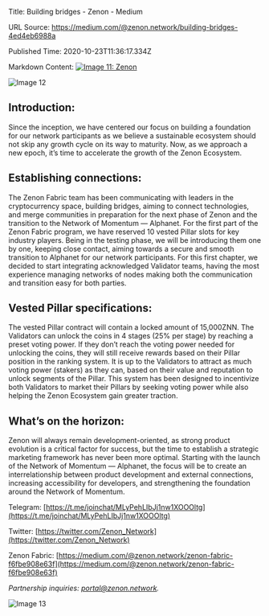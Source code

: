 Title: Building bridges - Zenon - Medium

URL Source: https://medium.com/@zenon.network/building-bridges-4ed4eb6988a

Published Time: 2020-10-23T11:36:17.334Z

Markdown Content:
[![Image 11: Zenon](https://miro.medium.com/v2/resize:fill:44:44/1*rFXGQl3tfmku28AMjfzlAQ.png)](https://medium.com/@zenon.network?source=post_page---byline--4ed4eb6988a--------------------------------)

![Image 12](https://miro.medium.com/v2/resize:fit:700/1*JVcQEHt55myxt35EFJEahw.jpeg)

## Introduction:

Since the inception, we have centered our focus on building a foundation for our network participants as we believe a sustainable ecosystem should not skip any growth cycle on its way to maturity.
Now, as we approach a new epoch, it’s time to accelerate the growth of the Zenon Ecosystem.

## Establishing connections:

The Zenon Fabric team has been communicating with leaders in the cryptocurrency space, building bridges, aiming to connect technologies, and merge communities in preparation for the next phase of Zenon and the transition to the Network of Momentum — Alphanet.
For the first part of the Zenon Fabric program, we have reserved 10 vested Pillar slots for key industry players. Being in the testing phase, we will be introducing them one by one, keeping close contact, aiming towards a secure and smooth transition to Alphanet for our network participants. For this first chapter, we decided to start integrating acknowledged Validator teams, having the most experience managing networks of nodes making both the communication and transition easy for both parties.

## Vested Pillar specifications:

The vested Pillar contract will contain a locked amount of 15,000ZNN.
The Validators can unlock the coins in 4 stages (25% per stage) by reaching a preset voting power. If they don’t reach the voting power needed for unlocking the coins, they will still receive rewards based on their Pillar position in the ranking system. It is up to the Validators to attract as much voting power (stakers) as they can, based on their value and reputation to unlock segments of the Pillar. This system has been designed to incentivize both Validators to market their Pillars by seeking voting power while also helping the Zenon Ecosystem gain greater traction.

## What’s on the horizon:

Zenon will always remain development-oriented, as strong product evolution is a critical factor for success, but the time to establish a strategic marketing framework has never been more optimal.
Starting with the launch of the Network of Momentum — Alphanet, the focus will be to create an interrelationship between product development and external connections, increasing accessibility for developers, and strengthening the foundation around the Network of Momentum.

Telegram: [https://t.me/joinchat/MLyPehLIbJj1nw1XOOOltg](https://t.me/joinchat/MLyPehLIbJj1nw1XOOOltg)

Twitter: [https://twitter.com/Zenon_Network](https://twitter.com/Zenon_Network)

Zenon Fabric: [https://medium.com/@zenon.network/zenon-fabric-f6fbe908e63f](https://medium.com/@zenon.network/zenon-fabric-f6fbe908e63f)

_Partnership inquiries: portal@zenon.network._

![Image 13](https://miro.medium.com/v2/resize:fit:700/1*Mmc7SKlNQixk84dA2gNNkw.jpeg)
